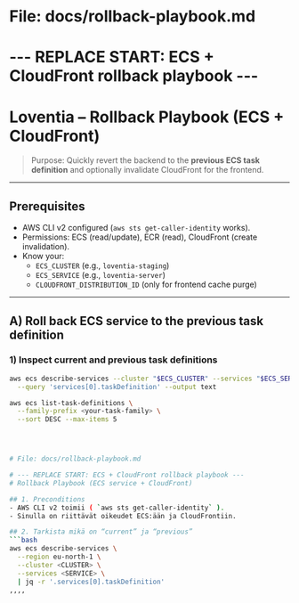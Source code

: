 # File: docs/rollback-playbook.md

# --- REPLACE START: ECS + CloudFront rollback playbook ---
# Loventia – Rollback Playbook (ECS + CloudFront)

> Purpose: Quickly revert the backend to the **previous ECS task definition** and optionally invalidate CloudFront for the frontend.

---

## Prerequisites

- AWS CLI v2 configured (`aws sts get-caller-identity` works).
- Permissions: ECS (read/update), ECR (read), CloudFront (create invalidation).
- Know your:
  - `ECS_CLUSTER` (e.g., `loventia-staging`)
  - `ECS_SERVICE` (e.g., `loventia-server`)
  - `CLOUDFRONT_DISTRIBUTION_ID` (only for frontend cache purge)

---

## A) Roll back ECS service to the previous task definition

### 1) Inspect current and previous task definitions
```bash
aws ecs describe-services --cluster "$ECS_CLUSTER" --services "$ECS_SERVICE" \
  --query 'services[0].taskDefinition' --output text

aws ecs list-task-definitions \
  --family-prefix <your-task-family> \
  --sort DESC --max-items 5




# File: docs/rollback-playbook.md

# --- REPLACE START: ECS + CloudFront rollback playbook ---
# Rollback Playbook (ECS service + CloudFront)

## 1. Preconditions
- AWS CLI v2 toimii ( `aws sts get-caller-identity` ).
- Sinulla on riittävät oikeudet ECS:ään ja CloudFrontiin.

## 2. Tarkista mikä on “current” ja “previous”
```bash
aws ecs describe-services \
  --region eu-north-1 \
  --cluster <CLUSTER> \
  --services <SERVICE> \
  | jq -r '.services[0].taskDefinition'
,,,,
